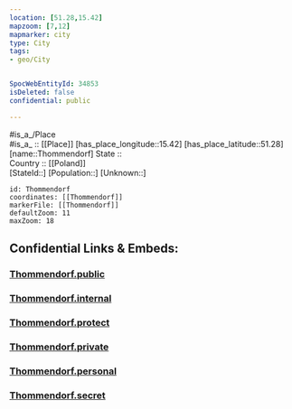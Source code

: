 ```yaml
---
location: [51.28,15.42] 
mapzoom: [7,12] 
mapmarker: city 
type: City
tags:
- geo/City


SpocWebEntityId: 34853
isDeleted: false
confidential: public

---
```

#is_a_/Place  
#is_a_ :: [[Place]] 
[has_place_longitude::15.42] 
[has_place_latitude::51.28] 
[name::Thommendorf] 
State ::  
Country :: [[Poland]]  
[StateId::] 
[Population::] 
[Unknown::] 


```leaflet
id: Thommendorf
coordinates: [[Thommendorf]] 
markerFile: [[Thommendorf]] 
defaultZoom: 11 
maxZoom: 18
```


## Confidential Links & Embeds: 

### [Thommendorf.public](/_public/\Earth\Continent\Europe\Europe~East\Poland\Provinces~Poland\Lower_Silesian\CityThommendorf.public.md) 

### [Thommendorf.internal](/_internal/\Earth\Continent\Europe\Europe~East\Poland\Provinces~Poland\Lower_Silesian\CityThommendorf.internal.md) 

### [Thommendorf.protect](/_protect/\Earth\Continent\Europe\Europe~East\Poland\Provinces~Poland\Lower_Silesian\CityThommendorf.protect.md) 

### [Thommendorf.private](/_private/\Earth\Continent\Europe\Europe~East\Poland\Provinces~Poland\Lower_Silesian\CityThommendorf.private.md) 

### [Thommendorf.personal](/_personal/\Earth\Continent\Europe\Europe~East\Poland\Provinces~Poland\Lower_Silesian\CityThommendorf.personal.md) 

### [Thommendorf.secret](/_secret/\Earth\Continent\Europe\Europe~East\Poland\Provinces~Poland\Lower_Silesian\CityThommendorf.secret.md)


